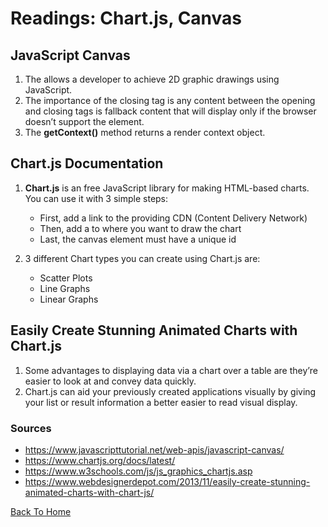 # Readings: Chart.js, Canvas

## JavaScript Canvas

1. The **<canvas>** allows a developer to achieve 2D graphic drawings using JavaScript.
2. The importance of the closing </canvas> tag is any content between the opening and closing tags is fallback content that will display only if the browser doesn’t support the <canvas> element.
3. The **getContext()** method returns a render context object.

## Chart.js Documentation

1. **Chart.js** is an free JavaScript library for making HTML-based charts. You can use it with 3 simple steps:

    - First, add a link to the providing CDN (Content Delivery Network)
    - Then, add a <canvas> to where you want to draw the chart
    - Last, the canvas element must have a unique id
2. 3 different Chart types you can create using Chart.js are:

    - Scatter Plots
    - Line Graphs
    - Linear Graphs

## Easily Create Stunning Animated Charts with Chart.js

1. Some advantages to displaying data via a chart over a table are they’re easier to look at and convey data quickly.
2. Chart.js can aid your previously created applications visually by giving your list or result information a better easier to read visual display.

### Sources

- <https://www.javascripttutorial.net/web-apis/javascript-canvas/>
- <https://www.chartjs.org/docs/latest/>
- <https://www.w3schools.com/js/js_graphics_chartjs.asp>
- <https://www.webdesignerdepot.com/2013/11/easily-create-stunning-animated-charts-with-chart-js/>

[Back To Home](../README.md)
